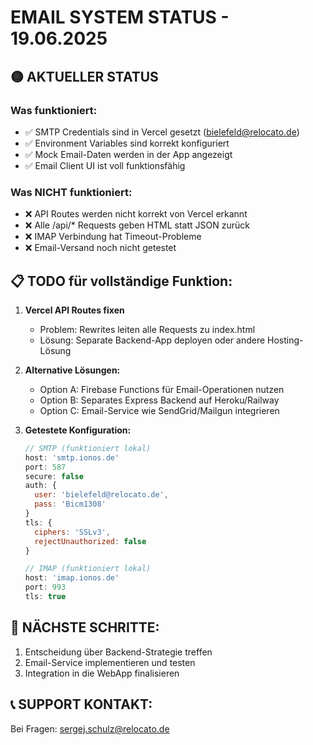 # EMAIL SYSTEM STATUS - 19.06.2025

## 🟡 AKTUELLER STATUS

### Was funktioniert:
- ✅ SMTP Credentials sind in Vercel gesetzt (bielefeld@relocato.de)
- ✅ Environment Variables sind korrekt konfiguriert
- ✅ Mock Email-Daten werden in der App angezeigt
- ✅ Email Client UI ist voll funktionsfähig

### Was NICHT funktioniert:
- ❌ API Routes werden nicht korrekt von Vercel erkannt
- ❌ Alle /api/* Requests geben HTML statt JSON zurück
- ❌ IMAP Verbindung hat Timeout-Probleme
- ❌ Email-Versand noch nicht getestet

## 📋 TODO für vollständige Funktion:

1. **Vercel API Routes fixen**
   - Problem: Rewrites leiten alle Requests zu index.html
   - Lösung: Separate Backend-App deployen oder andere Hosting-Lösung

2. **Alternative Lösungen:**
   - Option A: Firebase Functions für Email-Operationen nutzen
   - Option B: Separates Express Backend auf Heroku/Railway
   - Option C: Email-Service wie SendGrid/Mailgun integrieren

3. **Getestete Konfiguration:**
   ```javascript
   // SMTP (funktioniert lokal)
   host: 'smtp.ionos.de'
   port: 587
   secure: false
   auth: {
     user: 'bielefeld@relocato.de',
     pass: 'Bicm1308'
   }
   tls: {
     ciphers: 'SSLv3',
     rejectUnauthorized: false
   }
   
   // IMAP (funktioniert lokal)
   host: 'imap.ionos.de'
   port: 993
   tls: true
   ```

## 🚀 NÄCHSTE SCHRITTE:

1. Entscheidung über Backend-Strategie treffen
2. Email-Service implementieren und testen
3. Integration in die WebApp finalisieren

## 📞 SUPPORT KONTAKT:
Bei Fragen: sergej.schulz@relocato.de
